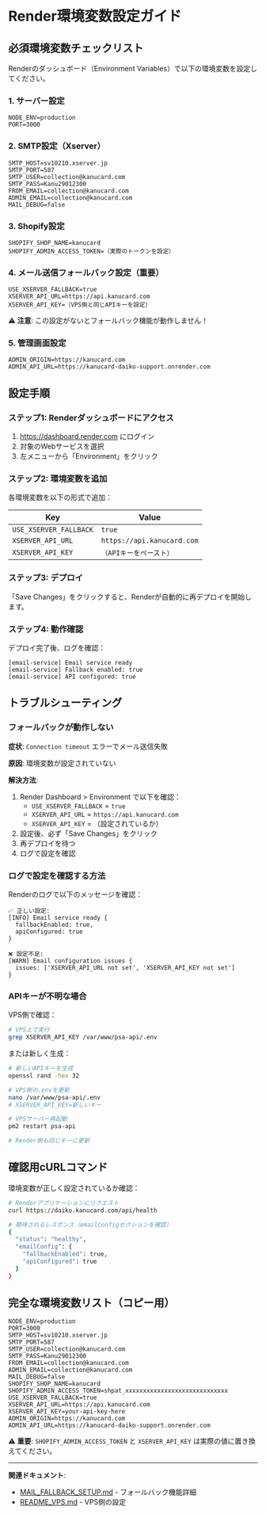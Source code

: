 # Render環境変数設定ガイド

## 必須環境変数チェックリスト

Renderのダッシュボード（Environment Variables）で以下の環境変数を設定してください。

### 1. サーバー設定

```env
NODE_ENV=production
PORT=3000
```

### 2. SMTP設定（Xserver）

```env
SMTP_HOST=sv10210.xserver.jp
SMTP_PORT=587
SMTP_USER=collection@kanucard.com
SMTP_PASS=Kanu29012300
FROM_EMAIL=collection@kanucard.com
ADMIN_EMAIL=collection@kanucard.com
MAIL_DEBUG=false
```

### 3. Shopify設定

```env
SHOPIFY_SHOP_NAME=kanucard
SHOPIFY_ADMIN_ACCESS_TOKEN=（実際のトークンを設定）
```

### 4. **メール送信フォールバック設定（重要）**

```env
USE_XSERVER_FALLBACK=true
XSERVER_API_URL=https://api.kanucard.com
XSERVER_API_KEY=（VPS側と同じAPIキーを設定）
```

⚠️ **注意**: この設定がないとフォールバック機能が動作しません！

### 5. 管理画面設定

```env
ADMIN_ORIGIN=https://kanucard.com
ADMIN_API_URL=https://kanucard-daiko-support.onrender.com
```

## 設定手順

### ステップ1: Renderダッシュボードにアクセス

1. https://dashboard.render.com にログイン
2. 対象のWebサービスを選択
3. 左メニューから「Environment」をクリック

### ステップ2: 環境変数を追加

各環境変数を以下の形式で追加：

| Key | Value |
|-----|-------|
| `USE_XSERVER_FALLBACK` | `true` |
| `XSERVER_API_URL` | `https://api.kanucard.com` |
| `XSERVER_API_KEY` | `（APIキーをペースト）` |

### ステップ3: デプロイ

「Save Changes」をクリックすると、Renderが自動的に再デプロイを開始します。

### ステップ4: 動作確認

デプロイ完了後、ログを確認：

```
[email-service] Email service ready
[email-service] Fallback enabled: true
[email-service] API configured: true
```

## トラブルシューティング

### フォールバックが動作しない

**症状**: `Connection timeout` エラーでメール送信失敗

**原因**: 環境変数が設定されていない

**解決方法**:
1. Render Dashboard > Environment で以下を確認：
   - `USE_XSERVER_FALLBACK` = `true`
   - `XSERVER_API_URL` = `https://api.kanucard.com`
   - `XSERVER_API_KEY` = （設定されているか）
2. 設定後、必ず「Save Changes」をクリック
3. 再デプロイを待つ
4. ログで設定を確認

### ログで設定を確認する方法

Renderのログで以下のメッセージを確認：

```
✅ 正しい設定:
[INFO] Email service ready {
  fallbackEnabled: true,
  apiConfigured: true
}

❌ 設定不足:
[WARN] Email configuration issues {
  issues: ['XSERVER_API_URL not set', 'XSERVER_API_KEY not set']
}
```

### APIキーが不明な場合

VPS側で確認：

```bash
# VPS上で実行
grep XSERVER_API_KEY /var/www/psa-api/.env
```

または新しく生成：

```bash
# 新しいAPIキーを生成
openssl rand -hex 32

# VPS側の.envを更新
nano /var/www/psa-api/.env
# XSERVER_API_KEY=新しいキー

# VPSサーバー再起動
pm2 restart psa-api

# Render側も同じキーに更新
```

## 確認用cURLコマンド

環境変数が正しく設定されているか確認：

```bash
# Renderアプリケーションにリクエスト
curl https://daiko.kanucard.com/api/health

# 期待されるレスポンス（emailConfigセクションを確認）
{
  "status": "healthy",
  "emailConfig": {
    "fallbackEnabled": true,
    "apiConfigured": true
  }
}
```

## 完全な環境変数リスト（コピー用）

```
NODE_ENV=production
PORT=3000
SMTP_HOST=sv10210.xserver.jp
SMTP_PORT=587
SMTP_USER=collection@kanucard.com
SMTP_PASS=Kanu29012300
FROM_EMAIL=collection@kanucard.com
ADMIN_EMAIL=collection@kanucard.com
MAIL_DEBUG=false
SHOPIFY_SHOP_NAME=kanucard
SHOPIFY_ADMIN_ACCESS_TOKEN=shpat_xxxxxxxxxxxxxxxxxxxxxxxxxxxxx
USE_XSERVER_FALLBACK=true
XSERVER_API_URL=https://api.kanucard.com
XSERVER_API_KEY=your-api-key-here
ADMIN_ORIGIN=https://kanucard.com
ADMIN_API_URL=https://kanucard-daiko-support.onrender.com
```

⚠️ **重要**: `SHOPIFY_ADMIN_ACCESS_TOKEN` と `XSERVER_API_KEY` は実際の値に置き換えてください。

---

**関連ドキュメント**:
- [MAIL_FALLBACK_SETUP.md](./MAIL_FALLBACK_SETUP.md) - フォールバック機能詳細
- [README_VPS.md](./README_VPS.md) - VPS側の設定
